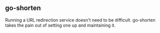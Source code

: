 ## go-shorten

Running a URL redirection service doesn't need to be difficult. go-shorten takes the pain out of setting one up and maintaining it.
